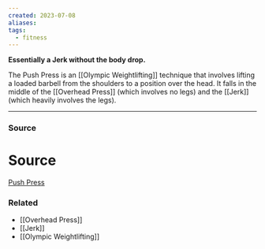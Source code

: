 ```yaml
---
created: 2023-07-08
aliases: 
tags:
  - fitness
---
```

**Essentially a Jerk without the body drop.**

The Push Press is an [[Olympic Weightlifting]] technique that involves lifting a loaded barbell from the shoulders to a position over the head. It falls in the middle of the [[Overhead Press]] (which involves no legs) and the [[Jerk]] (which heavily involves the legs).

---

### Source

# Source

[Push Press](https://exrx.net/WeightExercises/OlympicLifts/PushPress)

### Related
- [[Overhead Press]] 
- [[Jerk]] 
- [[Olympic Weightlifting]]